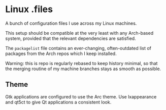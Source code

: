 # Linux .files

A bunch of configuration files I use across my Linux machines.

This setup should be compatible at the very least with any Arch-based system,
provided that the relevant dependencies are satisfied.

The `packagelist` file contains an ever-changing, often-outdated list of
packages from the Arch repos which I keep installed.

Warning: this is repo is regularly rebased to keep history minimal, so that the
merging routine of my machine branches stays as smooth as possible.

## Theme

Gtk applications are configured to use the Arc theme. Use lxappearance and
qt5ct to give Qt applications a consistent look.
